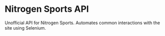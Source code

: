 # Nitrogen Sports API
Unofficial API for Nitrogen Sports. Automates common interactions with the site using Selenium.
